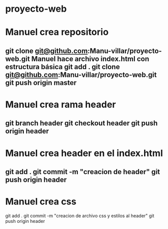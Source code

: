 # proyecto-web
# Manuel crea repositorio
git clone git@github.com:Manu-villar/proyecto-web.git
Manuel hace archivo index.html con estructura básica 
git add .
git clone git@github.com:Manu-villar/proyecto-web.git
git push origin master
------------------------------------------------------------
# Manuel crea rama header
git branch header
git checkout header
git push origin header
------------------------------------------------------------
# Manuel  crea header en el index.html
git add .
git commit -m "creacion de header"
git push origin header
------------------------------------------------------------
# Manuel crea css 
git add . 
git commit -m "creacion de archivo css y estilos al header"
git push origin header

